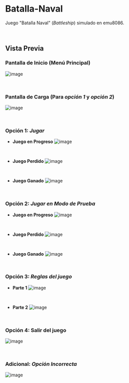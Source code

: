 # Batalla-Naval
Juego "Batalla Naval" (_Battleship_) simulado en emu8086.

<br/>

## Vista Previa
### Pantalla de Inicio (Menú Principal)
![image](https://user-images.githubusercontent.com/34144827/143937163-b6fe7b2d-8c4b-409f-bb11-4cfebe4c0703.png)

<br/>

### Pantalla de Carga (Para _opción 1_ y _opción 2_)
![image](https://user-images.githubusercontent.com/34144827/143938419-71c7991b-fc0b-422d-b929-6906722ae28c.png)

<br/>

### Opción 1: _Jugar_
* __Juego en Progreso__
![image](https://user-images.githubusercontent.com/34144827/143945815-b6fee89b-13cc-453e-bc16-fe4473b13cea.png)

<br/>

* __Juego Perdido__
![image](https://user-images.githubusercontent.com/34144827/143945170-d0f89ca7-d0f0-4393-b3c9-0097e976645c.png)

<br/>

* __Juego Ganado__
![image](https://user-images.githubusercontent.com/34144827/143946239-58121cd2-a52f-41d9-a5d0-9c1788c4344f.png)

<br/>

### Opción 2: _Jugar en Modo de Prueba_
* __Juego en Progreso__
![image](https://user-images.githubusercontent.com/34144827/143943463-7a99ada5-0dd2-4d03-90a0-497dd6e1607f.png)

<br/>

* __Juego Perdido__
![image](https://user-images.githubusercontent.com/34144827/143943235-ab01af37-a9f7-4665-937f-d317d9a741d1.png)

<br/>

* __Juego Ganado__
![image](https://user-images.githubusercontent.com/34144827/143943719-37687394-e36d-41ae-8042-a0ee5b62c982.png)

<br/>

### Opción 3: _Reglas del juego_
* __Parte 1__
![image](https://user-images.githubusercontent.com/34144827/143937225-c78f3d2a-eba8-4c15-ae64-51a6de0a74bb.png)

<br/>

* __Parte 2__
![image](https://user-images.githubusercontent.com/34144827/143937292-aff58e52-f4dc-49c1-8283-94ef3b2814d2.png)

<br/>

### Opción 4: Salir del juego
![image](https://user-images.githubusercontent.com/34144827/143296831-0027bb50-fd32-4e5c-9b87-9e350765925c.png)

<br/>

### Adicional: _Opción Incorrecta_
![image](https://user-images.githubusercontent.com/34144827/143946403-65715a85-3dff-4d92-b091-2b7c9087fddf.png)

<br/>
